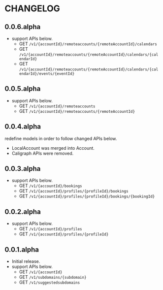 # CHANGELOG

## 0.0.6.alpha

- support APIs below.
  - GET `/v1/{accountId}/remoteaccounts/{remoteAccountId}/calendars`
  - GET `/v1/{accountId}/remoteaccounts/{remoteAccountId}/calendars/{calendarId}`
  - GET `/v1/{accountId}/remoteaccounts/{remoteAccountId}/calendars/{calendarId}/events/{eventId}`

## 0.0.5.alpha

- support APIs below.
  - GET `/v1/{accountId}/remoteaccounts`
  - GET `/v1/{accountId}/remoteaccounts/{remoteAccountId}`

## 0.0.4.alpha

redefine models in order to follow changed APIs below.

- LocalAccount was merged into Account.
- Caligraph APIs were removed.

## 0.0.3.alpha

- support APIs below.
  - GET `/v1/{accountId}/bookings`
  - GET `/v1/{accountId}/profiles/{profileId}/bookings`
  - GET `/v1/{accountId}/profiles/{profileId}/bookings/{bookingId}`

## 0.0.2.alpha

- support APIs below.
  - GET `/v1/{accountId}/profiles`
  - GET `/v1/{accountId}/profiles/{profileId}`

## 0.0.1.alpha

- Initial release.
- support APIs below.
  - GET `/v1/{accountId}`
  - GET `/v1/subdomains/{subdomain}`
  - GET `/v1/suggestedsubdomains`
